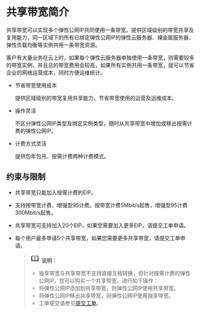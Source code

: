 # 共享带宽简介<a name="vpc010004"></a>

共享带宽可以实现多个弹性公网IP共同使用一条带宽。提供区域级别的带宽共享及复用能力，同一区域下的所有已绑定弹性公网IP的弹性云服务器、裸金属服务器、弹性负载均衡等实例共用一条带宽资源。

客户有大量业务在云上时，如果每个弹性云服务器单独使用一条带宽，则需要较多的带宽实例，并且总的带宽费用会较高，如果所有实例共用一条带宽，就可以节省企业的网络运营成本，同时方便运维统计。

-   节省带宽使用成本

    提供区域级别的带宽复用共享能力，节省带宽使用的运营及运维成本。

-   操作灵活

    不区分弹性公网IP类型及绑定实例类型，随时从共享带宽中增加或移出按需计费的弹性公网IP。

-   计费方式灵活

    提供包年包月、按需计费两种计费模式。


## 约束与限制<a name="section1566854052012"></a>

-   共享带宽只能加入按需计费的EIP。
-   支持按带宽计费、增强型95计费。按带宽计费5Mbit/s起售，增强型95计费300Mbit/s起售。
-   共享带宽可支持加入20个EIP，如果您需要加入更多EIP，请提交工单申请。
-   每个用户最多申请5个共享带宽，如果您需要更多共享带宽，请提交工单申请。

    >![](public_sys-resources/icon-note.gif) **说明：** 
    >-   独享带宽与共享带宽不支持直接互相转换，但针对按需计费的弹性公网IP，您可以购买一个共享带宽，进行如下操作：
    >    -   将弹性公网IP添加到共享带宽，则弹性公网IP使用共享带宽。
    >    -   将弹性公网IP移出共享带宽，则弹性公网IP使用独享带宽。
    >-   工单提交请参见[提交工单](https://support.huaweicloud.com/usermanual-ticket/zh-cn_topic_0127038618.html)。


